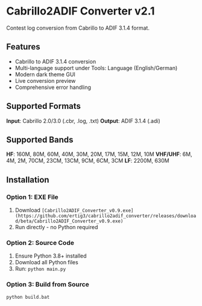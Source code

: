 # Cabrillo2ADIF Converter v2.1

Contest log conversion from Cabrillo to ADIF 3.1.4 format.

## Features

- Cabrillo to ADIF 3.1.4 conversion
- Multi-language support under Tools: Language (English/German)
- Modern dark theme GUI
- Live conversion preview
- Comprehensive error handling

## Supported Formats

**Input**: Cabrillo 2.0/3.0 (.cbr, .log, .txt)
**Output**: ADIF 3.1.4 (.adi)

## Supported Bands

**HF**: 160M, 80M, 60M, 40M, 30M, 20M, 17M, 15M, 12M, 10M
**VHF/UHF**: 6M, 4M, 2M, 70CM, 23CM, 13CM, 9CM, 6CM, 3CM
**LF**: 2200M, 630M

## Installation

### Option 1: EXE File
1. Download `[Cabrillo2ADIF_Converter_v0.9.exe](https://github.com/ertig3/cabrillo2adif_converter/releases/download/beta/Cabrillo2ADIF_Converter_v0.9.exe)`
2. Run directly - no Python required

### Option 2: Source Code
1. Ensure Python 3.8+ installed
2. Download all Python files
3. Run: `python main.py`

### Option 3: Build from Source
```bash
python build.bat

